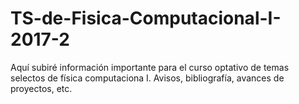 # TS-de-Fisica-Computacional-I-2017-2
Aquí subiré información importante para el curso optativo de temas selectos de física computaciona I. Avisos, bibliografía, avances de proyectos, etc. 
